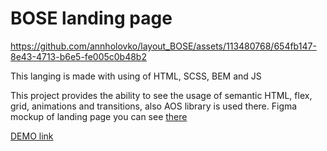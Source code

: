 # BOSE landing page



https://github.com/annholovko/layout_BOSE/assets/113480768/654fb147-8e43-4713-b6e5-fe005c0b48b2




This langing is made with using of HTML, SCSS, BEM and JS

This project provides the ability to see the usage of semantic HTML, flex, grid, animations and transitions, also AOS library is used there.
Figma mockup of landing page you can see [there](https://www.figma.com/file/DtkQmQ797hk0nI4KfMi2Uq/BOSE-New-Version?type=design&node-id=6703-88&mode=design)


[DEMO link](https://annholovko.github.io/layout_BOSE/)

